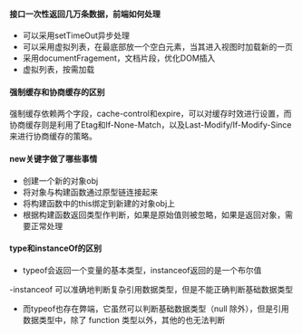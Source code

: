 #### 接口一次性返回几万条数据，前端如何处理

- 可以采用setTimeOut异步处理
- 可以采用虚拟列表，在最底部放一个空白元素，当其进入视图时加载新的一页
- 采用documentFragement，文档片段，优化DOM插入
- 虚拟列表，按需加载

#### 强制缓存和协商缓存的区别

强制缓存依赖两个字段，cache-control和expire，可以对缓存时效进行设置，而协商缓存则是利用了Etag和If-None-Match，以及Last-Modify/If-Modify-Since来进行协商缓存的策略。

#### new关键字做了哪些事情

- 创建一个新的对象obj
- 将对象与构建函数通过原型链连接起来
- 将构建函数中的this绑定到新建的对象obj上
- 根据构建函数返回类型作判断，如果是原始值则被忽略，如果是返回对象，需要正常处理

#### type和instanceOf的区别

- typeof会返回一个变量的基本类型，instanceof返回的是一个布尔值

-instanceof 可以准确地判断复杂引用数据类型，但是不能正确判断基础数据类型

- 而typeof也存在弊端，它虽然可以判断基础数据类型（null 除外），但是引用数据类型中，除了 function 类型以外，其他的也无法判断

